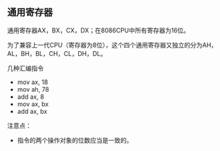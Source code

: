 ## 通用寄存器

通用寄存器AX，BX，CX，DX；在8086CPU中所有寄存器为16位。

为了兼容上一代CPU（寄存器为8位），这个四个通用寄存器又独立的分为AH，AL，BH，BL，CH，CL，DH，DL。

几种汇编指令

* mov ax, 18
* mov ah, 78
* add ax, 8
* mov ax, bx
* add ax, bx

注意点：

* 指令的两个操作对象的位数应当是一致的。



